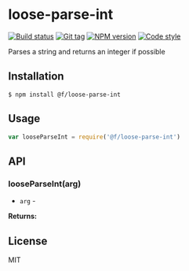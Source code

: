 
# loose-parse-int

[![Build status][travis-image]][travis-url]
[![Git tag][git-image]][git-url]
[![NPM version][npm-image]][npm-url]
[![Code style][standard-image]][standard-url]

Parses a string and returns an integer if possible

## Installation

    $ npm install @f/loose-parse-int

## Usage

```js
var looseParseInt = require('@f/loose-parse-int')

```

## API

### looseParseInt(arg)

- `arg` -

**Returns:**

## License

MIT

[travis-image]: https://img.shields.io/travis/micro-js/loose-parse-int.svg?style=flat-square
[travis-url]: https://travis-ci.org/micro-js/loose-parse-int
[git-image]: https://img.shields.io/github/tag/micro-js/loose-parse-int.svg?style=flat-square
[git-url]: https://github.com/micro-js/loose-parse-int
[standard-image]: https://img.shields.io/badge/code%20style-standard-brightgreen.svg?style=flat-square
[standard-url]: https://github.com/feross/standard
[npm-image]: https://img.shields.io/npm/v/@f/loose-parse-int.svg?style=flat-square
[npm-url]: https://npmjs.org/package/@f/loose-parse-int
